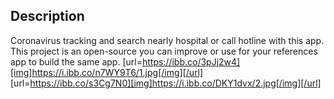 ## Description

Coronavirus tracking and search nearly hospital or call hotline with this app. This project is an open-source you can improve or use for your references app to build the same app.
[url=https://ibb.co/3pJj2w4][img]https://i.ibb.co/n7WY9T6/1.jpg[/img][/url]
[url=https://ibb.co/s3Cg7N0][img]https://i.ibb.co/DKY1dvx/2.jpg[/img][/url]


